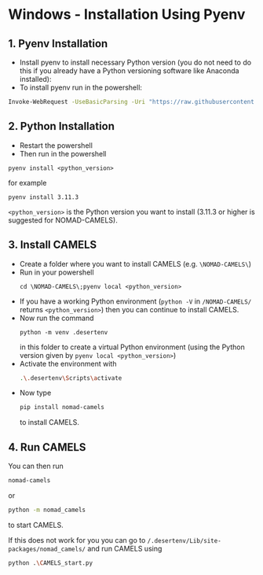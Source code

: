 # Windows - Installation Using Pyenv

## 1. Pyenv Installation

- Install pyenv to install necessary Python version (you do not need to do this if you already have a Python versioning software like Anaconda installed):
- To install pyenv run in the powershell:
```bash
Invoke-WebRequest -UseBasicParsing -Uri "https://raw.githubusercontent.com/pyenv-win/pyenv-win/master/pyenv-win/install-pyenv-win.ps1" -OutFile "./install-pyenv-win.ps1"; &"./install-pyenv-win.ps1"
```
## 2. Python Installation
- Restart the powershell
- Then run in the powershell 
```
pyenv install <python_version>
``` 
for example 
```
pyenv install 3.11.3
```
`<python_version>` is the Python version you want to install (3.11.3 or higher is suggested for NOMAD-CAMELS).
## 3. Install CAMELS
- Create a folder where you want to install CAMELS (e.g. `\NOMAD-CAMELS\`)
- Run in your powershell 
  ```
  cd \NOMAD-CAMELS\;pyenv local <python_version>
  ```
- If you have a working Python environment (`python -V` in `/NOMAD-CAMELS/` returns `<python_version>`) then you can continue to install CAMELS.
- Now  run the command 
  ```
  python -m venv .desertenv
  ``` 
  in this folder to create a virtual Python environment (using the Python version given by `pyenv local <python_version>`)
- Activate the environment with 
   ```bash
  .\.desertenv\Scripts\activate
  ```
- Now type
  ```bash
  pip install nomad-camels 
  ```
   to install CAMELS.
## 4. Run CAMELS

You can then run 

```bash
nomad-camels
```

 or  

```bash
python -m nomad_camels
```

to start CAMELS.

If this does not work for you you can go to `/.desertenv/Lib/site-packages/nomad_camels/` and run CAMELS using

```bash
python .\CAMELS_start.py
```
